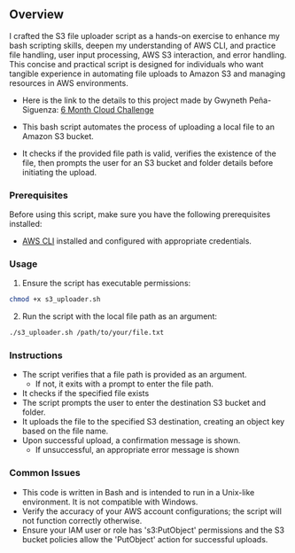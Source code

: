 ## Overview
I crafted the S3 file uploader script as a hands-on exercise to enhance my bash scripting skills, deepen my understanding of AWS CLI, and practice file handling, user input processing, AWS S3 interaction, and error handling. This concise and practical script is designed for individuals who want tangible experience in automating file uploads to Amazon S3 and managing resources in AWS environments.
- Here is the link to the details to this project made by Gwyneth Peña-Siguenza: [6 Month Cloud Challenge](https://www.madebygps.com/cloudcamp/) 

- This bash script automates the process of uploading a local file to an Amazon S3 bucket.
- It checks if the provided file path is valid, verifies the existence of the file, then 
prompts the user for an S3 bucket and folder details before initiating the upload.

### Prerequisites
Before using this script, make sure you have the following prerequisites installed:
- [AWS CLI](https://aws.amazon.com/cli/) installed and configured with appropriate credentials.
### Usage 
1. Ensure the script has executable permissions:
````bash
chmod +x s3_uploader.sh
````
2. Run the script with the local file path as an argument:
````bash
./s3_uploader.sh /path/to/your/file.txt
````
### Instructions
- The script verifies that a file path is provided as an argument.
  - If not, it exits  with a prompt to enter the file path.
- It checks if the specified file exists
- The script prompts the user to enter the destination S3 bucket and folder.
- It uploads the file to the specified S3 destination, creating an object key based on the file name.
- Upon successful upload, a confirmation message is shown.
  - If unsuccessful, an appropriate error message is shown 
### Common Issues
- This code is written in Bash and is intended to run in a Unix-like environment. It is not compatible with Windows.
- Verify the accuracy of your AWS account configurations; the script will not function correctly otherwise.
- Ensure your IAM user or role has 's3:PutObject' permissions and the S3 bucket policies allow the 'PutObject' action for successful uploads.
  
